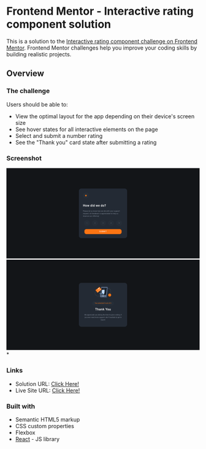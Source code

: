 # Frontend Mentor - Interactive rating component solution

This is a solution to the [Interactive rating component challenge on Frontend Mentor](https://www.frontendmentor.io/challenges/interactive-rating-component-koxpeBUmI). Frontend Mentor challenges help you improve your coding skills by building realistic projects. 
## Overview

### The challenge

Users should be able to:

- View the optimal layout for the app depending on their device's screen size
- See hover states for all interactive elements on the page
- Select and submit a number rating
- See the "Thank you" card state after submitting a rating

### Screenshot

![](./screenshot2.png)
![](./screenshot1.png)
*

### Links

- Solution URL: [Click Here!](https://github.com/basilaiageorgee/rating-component)
- Live Site URL: [Click Here!](https://basilaiageorgee.github.io/rating-component/)


### Built with

- Semantic HTML5 markup
- CSS custom properties
- Flexbox
- [React](https://reactjs.org/) - JS library
